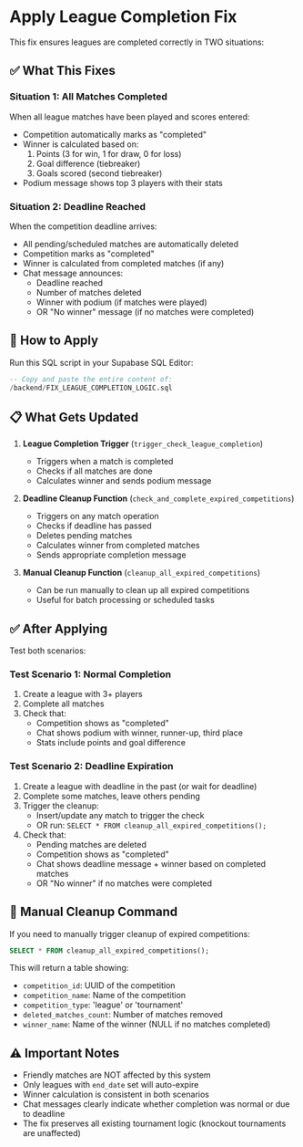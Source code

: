 # Apply League Completion Fix

This fix ensures leagues are completed correctly in TWO situations:

## ✅ What This Fixes

### Situation 1: All Matches Completed
When all league matches have been played and scores entered:
- Competition automatically marks as "completed"
- Winner is calculated based on:
  1. Points (3 for win, 1 for draw, 0 for loss)
  2. Goal difference (tiebreaker)
  3. Goals scored (second tiebreaker)
- Podium message shows top 3 players with their stats

### Situation 2: Deadline Reached
When the competition deadline arrives:
- All pending/scheduled matches are automatically deleted
- Competition marks as "completed"
- Winner is calculated from completed matches (if any)
- Chat message announces:
  - Deadline reached
  - Number of matches deleted
  - Winner with podium (if matches were played)
  - OR "No winner" message (if no matches were completed)

## 🚀 How to Apply

Run this SQL script in your Supabase SQL Editor:

```sql
-- Copy and paste the entire content of:
/backend/FIX_LEAGUE_COMPLETION_LOGIC.sql
```

## 📋 What Gets Updated

1. **League Completion Trigger** (`trigger_check_league_completion`)
   - Triggers when a match is completed
   - Checks if all matches are done
   - Calculates winner and sends podium message

2. **Deadline Cleanup Function** (`check_and_complete_expired_competitions`)
   - Triggers on any match operation
   - Checks if deadline has passed
   - Deletes pending matches
   - Calculates winner from completed matches
   - Sends appropriate completion message

3. **Manual Cleanup Function** (`cleanup_all_expired_competitions`)
   - Can be run manually to clean up all expired competitions
   - Useful for batch processing or scheduled tasks

## ✅ After Applying

Test both scenarios:

### Test Scenario 1: Normal Completion
1. Create a league with 3+ players
2. Complete all matches
3. Check that:
   - Competition shows as "completed"
   - Chat shows podium with winner, runner-up, third place
   - Stats include points and goal difference

### Test Scenario 2: Deadline Expiration
1. Create a league with deadline in the past (or wait for deadline)
2. Complete some matches, leave others pending
3. Trigger the cleanup:
   - Insert/update any match to trigger the check
   - OR run: `SELECT * FROM cleanup_all_expired_competitions();`
4. Check that:
   - Pending matches are deleted
   - Competition shows as "completed"
   - Chat shows deadline message + winner based on completed matches
   - OR "No winner" if no matches were completed

## 🔧 Manual Cleanup Command

If you need to manually trigger cleanup of expired competitions:

```sql
SELECT * FROM cleanup_all_expired_competitions();
```

This will return a table showing:
- `competition_id`: UUID of the competition
- `competition_name`: Name of the competition
- `competition_type`: 'league' or 'tournament'
- `deleted_matches_count`: Number of matches removed
- `winner_name`: Name of the winner (NULL if no matches completed)

## ⚠️ Important Notes

- Friendly matches are NOT affected by this system
- Only leagues with `end_date` set will auto-expire
- Winner calculation is consistent in both scenarios
- Chat messages clearly indicate whether completion was normal or due to deadline
- The fix preserves all existing tournament logic (knockout tournaments are unaffected)
